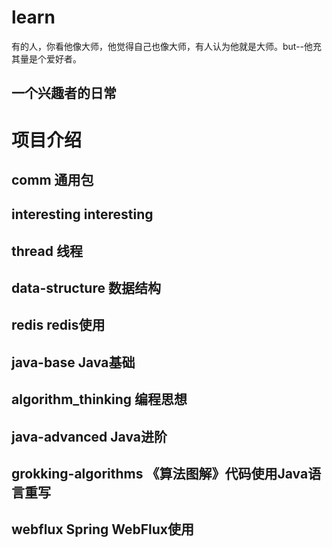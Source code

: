 # learn
有的人，你看他像大师，他觉得自己也像大师，有人认为他就是大师。but--他充其量是个爱好者。   
## 一个兴趣者的日常    

# 项目介绍
## comm     通用包
## interesting      interesting
## thread       线程
## data-structure   数据结构
## redis     redis使用
## java-base    Java基础
## algorithm_thinking   编程思想
## java-advanced     Java进阶
## grokking-algorithms   《算法图解》代码使用Java语言重写
## webflux      Spring WebFlux使用